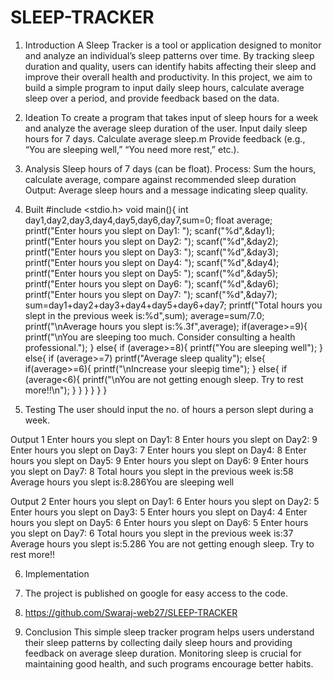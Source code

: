 # SLEEP-TRACKER
1. Introduction
 A Sleep Tracker is a tool or application designed to monitor and analyze an individual’s sleep patterns over time. By tracking sleep duration and quality, users can identify habits affecting their sleep and improve their overall health and productivity. In this project, we aim to build a simple program to input daily sleep hours, calculate average sleep over a period, and provide feedback based on the data.

2. Ideation
To create a program that takes input of sleep hours for a week and analyze the average sleep duration of the user. 
Input daily sleep hours for 7 days. Calculate average sleep.m Provide feedback (e.g., “You are sleeping well,” “You need more rest,” etc.).

3. Analysis
Sleep hours of 7 days (can be float). 
Process: Sum the hours, calculate average, compare against recommended sleep duration 
Output: Average sleep hours and a message indicating sleep quality.

4. Built
#include <stdio.h>
void main(){
    int day1,day2,day3,day4,day5,day6,day7,sum=0;
    float average;
    printf("Enter hours you slept on Day1: ");
    scanf("%d",&day1);
    printf("Enter hours you slept on Day2: ");
    scanf("%d",&day2);
    printf("Enter hours you slept on Day3: ");
    scanf("%d",&day3);
    printf("Enter hours you slept on Day4: ");
    scanf("%d",&day4);
    printf("Enter hours you slept on Day5: ");
    scanf("%d",&day5);
    printf("Enter hours you slept on Day6: ");
    scanf("%d",&day6);
    printf("Enter hours you slept on Day7: ");
    scanf("%d",&day7);
    sum=day1+day2+day3+day4+day5+day6+day7;
    printf("Total hours you slept in the previous week is:%d",sum);
    average=sum/7.0;
    printf("\nAverage hours you slept is:%.3f",average);
    if(average>=9){
        printf("\nYou are sleeping too much. Consider consulting a health professional.");
    }
    else{
        if (average>=8){
            printf("You are sleeping well");
        }
        else{
            if (average>=7)
            printf("Average sleep quality");
            else{
                if(average>=6){
                    printf("\nIncrease your sleepig time");
                }
                    else{
                        if (average<6){
                            printf("\nYou are not getting enough sleep. Try to rest   		                            more!!\n");
                        }
                    }
                }
            }
        }
}

5. Testing
The user should input the no. of hours a person slept during a week.

Output 1
Enter hours you slept on Day1: 8
Enter hours you slept on Day2: 9
Enter hours you slept on Day3: 7
Enter hours you slept on Day4: 8
Enter hours you slept on Day5: 9
Enter hours you slept on Day6: 9
Enter hours you slept on Day7: 8
Total hours you slept in the previous week is:58
Average hours you slept is:8.286You are sleeping well

Output 2
Enter hours you slept on Day1: 6
Enter hours you slept on Day2: 5
Enter hours you slept on Day3: 5
Enter hours you slept on Day4: 4
Enter hours you slept on Day5: 6
Enter hours you slept on Day6: 5
Enter hours you slept on Day7: 6
Total hours you slept in the previous week is:37
Average hours you slept is:5.286
You are not getting enough sleep. Try to rest more!!

6. Implementation
7. The project is published on google for easy access to the code.
8. https://github.com/Swaraj-web27/SLEEP-TRACKER

9. Conclusion
This simple sleep tracker program helps users understand their sleep patterns by collecting daily sleep hours and providing feedback on average sleep duration. Monitoring sleep is crucial for maintaining good health, and such programs encourage better habits.

